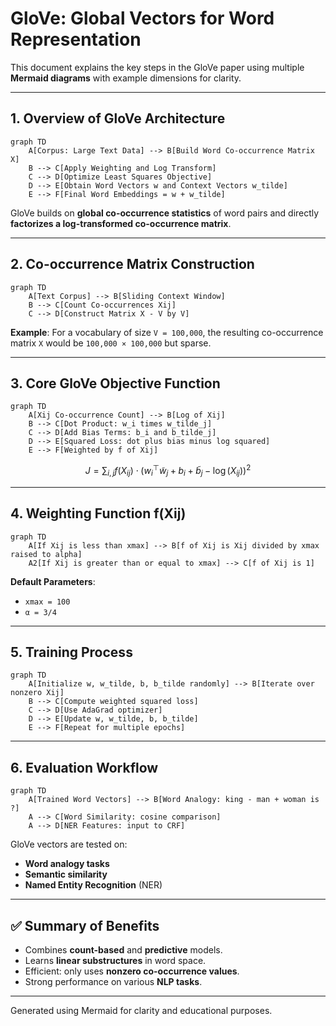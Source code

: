 # GloVe: Global Vectors for Word Representation

This document explains the key steps in the GloVe paper using multiple **Mermaid diagrams** with example dimensions for clarity.

---

## 1. Overview of GloVe Architecture
```mermaid
graph TD
    A[Corpus: Large Text Data] --> B[Build Word Co-occurrence Matrix X]
    B --> C[Apply Weighting and Log Transform]
    C --> D[Optimize Least Squares Objective]
    D --> E[Obtain Word Vectors w and Context Vectors w_tilde]
    E --> F[Final Word Embeddings = w + w_tilde]
```

GloVe builds on **global co-occurrence statistics** of word pairs and directly **factorizes a log-transformed co-occurrence matrix**.

---

## 2. Co-occurrence Matrix Construction
```mermaid
graph TD
    A[Text Corpus] --> B[Sliding Context Window]
    B --> C[Count Co-occurrences Xij]
    C --> D[Construct Matrix X - V by V]
```

**Example**: For a vocabulary of size `V = 100,000`, the resulting co-occurrence matrix `X` would be `100,000 × 100,000` but sparse.

---

## 3. Core GloVe Objective Function
```mermaid
graph TD
    A[Xij Co-occurrence Count] --> B[Log of Xij]
    B --> C[Dot Product: w_i times w_tilde_j]
    C --> D[Add Bias Terms: b_i and b_tilde_j]
    D --> E[Squared Loss: dot plus bias minus log squared]
    E --> F[Weighted by f of Xij]
```

$$
J = \sum_{i,j} f(X_{ij}) \cdot (w_i^\top \tilde{w}_j + b_i + \tilde{b}_j - \log(X_{ij}))^2
$$

---

## 4. Weighting Function f(Xij)
```mermaid
graph TD
    A[If Xij is less than xmax] --> B[f of Xij is Xij divided by xmax raised to alpha]
    A2[If Xij is greater than or equal to xmax] --> C[f of Xij is 1]
```

**Default Parameters**:
- `xmax = 100`
- `α = 3/4`

---

## 5. Training Process
```mermaid
graph TD
    A[Initialize w, w_tilde, b, b_tilde randomly] --> B[Iterate over nonzero Xij]
    B --> C[Compute weighted squared loss]
    C --> D[Use AdaGrad optimizer]
    D --> E[Update w, w_tilde, b, b_tilde]
    E --> F[Repeat for multiple epochs]
```

---

## 6. Evaluation Workflow
```mermaid
graph TD
    A[Trained Word Vectors] --> B[Word Analogy: king - man + woman is ?]
    A --> C[Word Similarity: cosine comparison]
    A --> D[NER Features: input to CRF]
```

GloVe vectors are tested on:
- **Word analogy tasks**
- **Semantic similarity**
- **Named Entity Recognition** (NER)

---

## ✅ Summary of Benefits
- Combines **count-based** and **predictive** models.
- Learns **linear substructures** in word space.
- Efficient: only uses **nonzero co-occurrence values**.
- Strong performance on various **NLP tasks**.

---

Generated using Mermaid for clarity and educational purposes.

